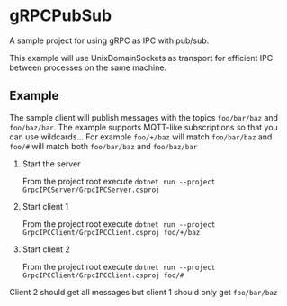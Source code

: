 # gRPCPubSub
A sample project for using gRPC as IPC with pub/sub.

This example will use UnixDomainSockets as transport for efficient IPC between processes on the same machine.

## Example

The sample client will publish messages with the topics `foo/bar/baz` and `foo/baz/bar`.
The example supports MQTT-like subscriptions so that you can use wildcards...
For example `foo/+/baz` will match `foo/bar/baz` and `foo/#` will match both `foo/bar/baz` and `foo/baz/bar`

 1. Start the server

    From the project root execute `dotnet run --project GrpcIPCServer/GrpcIPCServer.csproj`

 2. Start client 1

    From the project root execute `dotnet run --project GrpcIPCClient/GrpcIPCClient.csproj foo/+/baz`

 3. Start client 2

    From the project root execute `dotnet run --project GrpcIPCClient/GrpcIPCClient.csproj foo/#`


Client 2 should get all messages but client 1 should only get `foo/bar/baz`